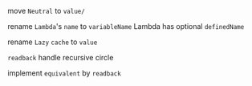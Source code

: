 move `Neutral` to `value/`

rename `Lambda`'s `name` to `variableName`
Lambda has optional `definedName`

rename `Lazy` `cache` to `value`

`readback` handle recursive circle

implement `equivalent` by `readback`
